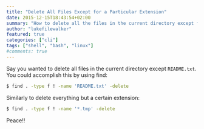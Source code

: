 ```yaml
---
title: "Delete All Files Except for a Particular Extension"
date: 2015-12-15T18:43:54+02:00
summary: "How to delete all the files in the current directory except for files of a certain extension."
author: "lukefilewalker"
featured: true
categories: ["cli"]
tags: ["shell", "bash", "linux"]
#comments: true
---
```


Say you wanted to delete all files in the current directory except `README.txt`. You could accomplish this by using find:
```bash 
$ find . -type f ! -name 'README.txt' -delete
```

Similarly to delete everything but a certain extension:
```bash 
$ find . -type f ! -name '*.tmp' -delete
```

Peace!!
